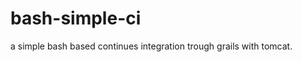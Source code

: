 bash-simple-ci
==============

a simple bash based continues integration trough grails with tomcat. 
